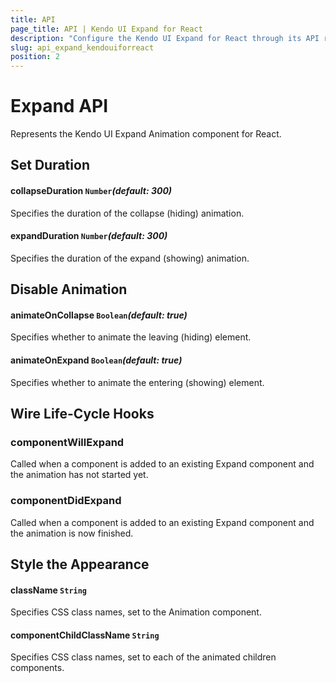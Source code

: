 ```yaml
---
title: API
page_title: API | Kendo UI Expand for React
description: "Configure the Kendo UI Expand for React through its API reference."
slug: api_expand_kendouiforreact
position: 2
---
```


# Expand API

Represents the Kendo UI Expand Animation component for React.

## Set Duration

#### collapseDuration `Number`*(default: 300)*

Specifies the duration of the collapse (hiding) animation.

#### expandDuration `Number`*(default: 300)*

Specifies the duration of the expand (showing) animation.

## Disable Animation

#### animateOnCollapse `Boolean`*(default: true)*

Specifies whether to animate the leaving (hiding) element.

#### animateOnExpand `Boolean`*(default: true)*

Specifies whether to animate the entering (showing) element.

## Wire Life-Cycle Hooks

### componentWillExpand

Called when a component is added to an existing Expand component and the animation has not started yet.

### componentDidExpand

Called when a component is added to an existing Expand component and the animation is now finished.

## Style the Appearance

#### className `String`

Specifies CSS class names, set to the Animation component.

#### componentChildClassName `String`

Specifies CSS class names, set to each of the animated children components.
